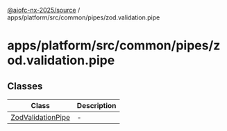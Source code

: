 [@aiofc-nx-2025/source](../../../../../../index.md) / apps/platform/src/common/pipes/zod.validation.pipe

# apps/platform/src/common/pipes/zod.validation.pipe

## Classes

| Class | Description |
| ------ | ------ |
| [ZodValidationPipe](classes/ZodValidationPipe.md) | - |
